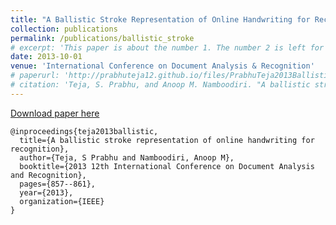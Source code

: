 ```yaml
---
title: "A Ballistic Stroke Representation of Online Handwriting for Recognition"
collection: publications
permalink: /publications/ballistic_stroke
# excerpt: 'This paper is about the number 1. The number 2 is left for future work.'
date: 2013-10-01
venue: 'International Conference on Document Analysis & Recognition'
# paperurl: 'http://prabhuteja12.github.io/files/PrabhuTeja2013Ballistic.pdf'
# citation: 'Teja, S. Prabhu, and Anoop M. Namboodiri. "A ballistic stroke representation of online handwriting for recognition." In 2013 12th International Conference on Document Analysis and Recognition, pp. 857-861. IEEE, 2013.'
---
```


[Download paper here](./files/PrabhuTeja2013Ballistic.pdf)

```{bibtex}
@inproceedings{teja2013ballistic,
  title={A ballistic stroke representation of online handwriting for recognition},
  author={Teja, S Prabhu and Namboodiri, Anoop M},
  booktitle={2013 12th International Conference on Document Analysis and Recognition},
  pages={857--861},
  year={2013},
  organization={IEEE}
}
```

